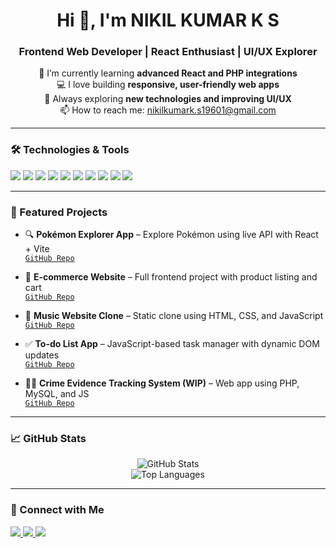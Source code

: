 <!-- GitHub Profile README -->

<h1 align="center">Hi 👋, I'm NIKIL KUMAR K S </h1>
<h3 align="center">Frontend Web Developer | React Enthusiast | UI/UX Explorer</h3>

<p align="center">
  🌱 I’m currently learning <strong>advanced React and PHP integrations</strong><br>
  💻 I love building <strong>responsive, user-friendly web apps</strong><br>
  🚀 Always exploring <strong>new technologies and improving UI/UX</strong><br>
  📫 How to reach me: <a href="mailto:your.nikilkumark.s19601@gmail.com">nikilkumark.s19601@gmail.com</a>
</p>

---

### 🛠️ Technologies & Tools

<p>
  <img src="https://img.shields.io/badge/HTML5-E34F26?style=flat&logo=html5&logoColor=white" />
  <img src="https://img.shields.io/badge/CSS3-1572B6?style=flat&logo=css3&logoColor=white" />
  <img src="https://img.shields.io/badge/JavaScript-F7DF1E?style=flat&logo=javascript&logoColor=black" />
  <img src="https://img.shields.io/badge/React-61DAFB?style=flat&logo=react&logoColor=black" />
  <img src="https://img.shields.io/badge/Vite-646CFF?style=flat&logo=vite&logoColor=white" />
  <img src="https://img.shields.io/badge/Tailwind_CSS-38B2AC?style=flat&logo=tailwind-css&logoColor=white" />
  <img src="https://img.shields.io/badge/PHP-777BB4?style=flat&logo=php&logoColor=white" />
  <img src="https://img.shields.io/badge/MySQL-4479A1?style=flat&logo=mysql&logoColor=white" />
  <img src="https://img.shields.io/badge/Git-F05032?style=flat&logo=git&logoColor=white" />
  <img src="https://img.shields.io/badge/VSCode-007ACC?style=flat&logo=visual-studio-code&logoColor=white" />
</p>

---

### 📌 Featured Projects

- 🔍 **Pokémon Explorer App** – Explore Pokémon using live API with React + Vite  
  [`GitHub Repo`](https://github.com/nikilkumarks/PokeMon)

- 🛒 **E-commerce Website** – Full frontend project with product listing and cart  
  [`GitHub Repo`](https://github.com/nikilkumarks/E-Commerc)

- 🎵 **Music Website Clone** – Static clone using HTML, CSS, and JavaScript  
  [`GitHub Repo`](https://github.com/nikilkumarks/Heavenly_music)

- ✅ **To-do List App** – JavaScript-based task manager with dynamic DOM updates  
  [`GitHub Repo`](https://github.com/nikilkumarks/Todo_List_)

- 🕵️‍♂️ **Crime Evidence Tracking System (WIP)** – Web app using PHP, MySQL, and JS  
  [`GitHub Repo`](https://github.com/nikilkumarks/NammaSurakshaHackaton)

---

### 📈 GitHub Stats

<p align="center">
  <img src="https://github-readme-stats.vercel.app/api?username=nikilkumarks&show_icons=true&theme=tokyonight" alt="GitHub Stats" />
  <br/>
  <img src="https://github-readme-stats.vercel.app/api/top-langs/?username=nikilkumarks&layout=compact&theme=tokyonight" alt="Top Languages" />
</p>

---

### 🔗 Connect with Me

<p>
  <a href="https://linkedin.com/in/yourprofile" target="_blank">
    <img src="https://img.shields.io/badge/LinkedIn-0077B5?style=flat&logo=linkedin&logoColor=white" />
  </a>
  <a href="mailto:nikilkumark.s19601@gmail.com">
    <img src="https://img.shields.io/badge/Email-D14836?style=flat&logo=gmail&logoColor=white" />
  </a>
  <a href="https://wondrous-lolly-28fa46.netlify.app/" target="_blank">
    <img src="https://img.shields.io/badge/Portfolio-000000?style=flat&logo=about-dot-me&logoColor=white" />
  </a>
</p>
